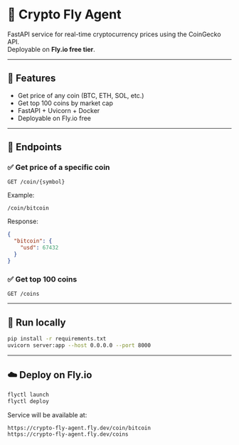 # 🚀 Crypto Fly Agent

FastAPI service for real-time cryptocurrency prices using the CoinGecko API.  
Deployable on **Fly.io free tier**.

---

## 📖 Features
- Get price of any coin (BTC, ETH, SOL, etc.)
- Get top 100 coins by market cap
- FastAPI + Uvicorn + Docker
- Deployable on Fly.io free

---

## 🔧 Endpoints

### ✅ Get price of a specific coin
```
GET /coin/{symbol}
```
Example:
```
/coin/bitcoin
```
Response:
```json
{
  "bitcoin": {
    "usd": 67432
  }
}
```

### ✅ Get top 100 coins
```
GET /coins
```

---

## 🚀 Run locally
```bash
pip install -r requirements.txt
uvicorn server:app --host 0.0.0.0 --port 8000
```

---

## ☁️ Deploy on Fly.io
```bash
flyctl launch
flyctl deploy
```
Service will be available at:
```
https://crypto-fly-agent.fly.dev/coin/bitcoin
https://crypto-fly-agent.fly.dev/coins
```
